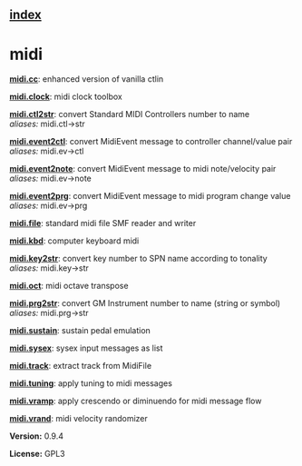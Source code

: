 [index](index.html) 
---

# midi




[**midi.cc**](midi.cc.html): enhanced version of vanilla ctlin 

[**midi.clock**](midi.clock.html): midi clock toolbox 

[**midi.ctl2str**](midi.ctl2str.html): convert Standard MIDI Controllers number to name <br>
_aliases:_ midi.ctl-&gt;str


[**midi.event2ctl**](midi.event2ctl.html): convert MidiEvent message to controller channel/value pair <br>
_aliases:_ midi.ev-&gt;ctl


[**midi.event2note**](midi.event2note.html): convert MidiEvent message to midi note/velocity pair <br>
_aliases:_ midi.ev-&gt;note


[**midi.event2prg**](midi.event2prg.html): convert MidiEvent message to midi program change value <br>
_aliases:_ midi.ev-&gt;prg


[**midi.file**](midi.file.html): standard midi file SMF reader and writer 

[**midi.kbd**](midi.kbd.html): computer keyboard midi 

[**midi.key2str**](midi.key2str.html): convert key number to SPN name according to tonality <br>
_aliases:_ midi.key-&gt;str


[**midi.oct**](midi.oct.html): midi octave transpose 

[**midi.prg2str**](midi.prg2str.html): convert GM Instrument number to name (string or symbol) <br>
_aliases:_ midi.prg-&gt;str


[**midi.sustain**](midi.sustain.html): sustain pedal emulation 

[**midi.sysex**](midi.sysex.html): sysex input messages as list 

[**midi.track**](midi.track.html): extract track from MidiFile 

[**midi.tuning**](midi.tuning.html): apply tuning to midi messages 

[**midi.vramp**](midi.vramp.html): apply crescendo or diminuendo for midi message flow 

[**midi.vrand**](midi.vrand.html): midi velocity randomizer 


**Version:** 0.9.4

**License:** GPL3
